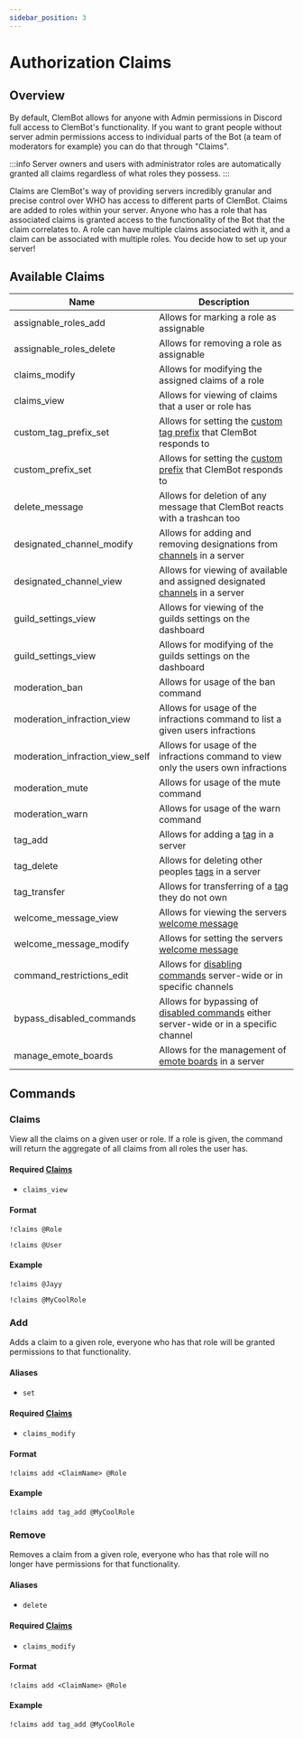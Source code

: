 ```yaml
---
sidebar_position: 3
---
```


# Authorization Claims

## Overview
By default, ClemBot allows for anyone with Admin permissions in Discord full access to ClemBot's functionality. 
If you want to grant people without server admin permissions access to individual parts of the Bot (a team of moderators for example) you can do that through "Claims".

:::info
Server owners and users with administrator roles are automatically granted all claims regardless of what roles they possess.
:::

Claims are ClemBot's way of providing servers incredibly granular and precise control over WHO has access to different parts of ClemBot. 
Claims are added to roles within your server. 
Anyone who has a role that has associated claims is granted access to the functionality of the Bot that the claim correlates to. 
A role can have multiple claims associated with it, and a claim can be associated with multiple roles.
You decide how to set up your server!

## Available Claims
| Name                            | Description                                                                                                       |
|---------------------------------|-------------------------------------------------------------------------------------------------------------------|
| assignable_roles_add            | Allows for marking a role as assignable                                                                           |
| assignable_roles_delete         | Allows for removing a role as assignable                                                                          |
| claims_modify                   | Allows for modifying the assigned claims of a role                                                                |
| claims_view                     | Allows for viewing of claims that a user or role has                                                              |
| custom_tag_prefix_set           | Allows for setting the [custom tag prefix](./Tags#prefix) that ClemBot responds to                                |                                 
| custom_prefix_set               | Allows for setting the [custom prefix](./CustomPrefix.md) that ClemBot responds to                                |
| delete_message                  | Allows for deletion of any message that ClemBot reacts with a trashcan too                                        |
| designated_channel_modify       | Allows for adding and removing designations from [channels](./DesignatedChannels.md) in a server                  |
| designated_channel_view         | Allows for viewing of available and assigned designated [channels](./DesignatedChannels.md) in a server           |
| guild_settings_view             | Allows for viewing of the guilds settings on the dashboard                                                        |
| guild_settings_view             | Allows for modifying of the guilds settings on the dashboard                                                      |
| moderation_ban                  | Allows for usage of the ban command                                                                               |
| moderation_infraction_view      | Allows for usage of the infractions command to list a given users infractions                                     |
| moderation_infraction_view_self | Allows for usage of the infractions command to view only the users own infractions                                |
| moderation_mute                 | Allows for usage of the mute command                                                                              |
| moderation_warn                 | Allows for usage of the warn command                                                                              |
| tag_add                         | Allows for adding a [tag](./Tags.md) in a server                                                                  |
| tag_delete                      | Allows for deleting other peoples [tags](./Tags.md) in a server                                                   |
| tag_transfer                    | Allows for transferring of a [tag](./Tags.md) they do not own                                                     |
| welcome_message_view            | Allows for viewing the servers [welcome message](./WelcomeMessage.md)                                             |
| welcome_message_modify          | Allows for setting the servers [welcome message](./WelcomeMessage.md)                                             |
| command_restrictions_edit       | Allows for [disabling commands](./CommandRestrictions.md) server-wide or in specific channels                     |
| bypass_disabled_commands        | Allows for bypassing of [disabled commands](./CommandRestrictions.md) either server-wide or in a specific channel |
| manage_emote_boards             | Allows for the management of [emote boards](./EmoteBoards.md) in a server                                         |

## Commands

### Claims
View all the claims on a given user or role. 
If a role is given, the command will return the aggregate of all claims from all roles the user has.

#### Required [Claims](./Claims.md)
* `claims_view`

#### Format
```
!claims @Role
```

```
!claims @User
```
#### Example

```
!claims @Jayy
```

```
!claims @MyCoolRole
```

### Add 
Adds a claim to a given role, everyone who has that role will be granted permissions to that functionality.

#### Aliases
* `set`

#### Required [Claims](./Claims.md)
* `claims_modify`

#### Format

```
!claims add <ClaimName> @Role
```
#### Example

```
!claims add tag_add @MyCoolRole
```

### Remove 
Removes a claim from a given role, everyone who has that role will no longer have permissions for that functionality.

#### Aliases
* `delete`

#### Required [Claims](./Claims.md)
* `claims_modify`

#### Format

```
!claims add <ClaimName> @Role
```
#### Example

```
!claims add tag_add @MyCoolRole
```
